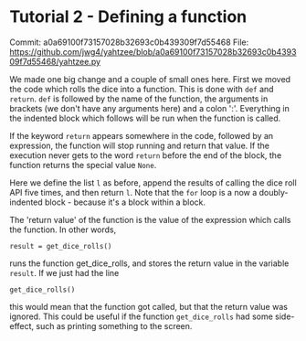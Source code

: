 Tutorial 2 - Defining a function
=======
Commit: a0a69100f73157028b32693c0b439309f7d55468
File: https://github.com/jwg4/yahtzee/blob/a0a69100f73157028b32693c0b439309f7d55468/yahtzee.py

We made one big change and a couple of small ones here. First we moved the code which rolls the dice into a function. This is done with `def` and `return`. `def` is followed by the name of the function, the arguments in brackets (we don't have any arguments here) and a colon ':'. Everything in the indented block which follows will be run when the function is called.

If the keyword `return` appears somewhere in the code, followed by an expression, the function will stop running and return that value. If the execution never gets to the word `return` before the end of the block, the function returns the special value `None`.

Here we define the list `l` as before, append the results of calling the dice roll API five times, and then return `l`. Note that the `for` loop is a now a doubly-indented block - because it's a block within a block.

The 'return value' of the function is the value of the expression which calls the function. In other words, 

```
result = get_dice_rolls()
```

runs the function get_dice_rolls, and stores the return value in the variable `result`. If we just had the line 

```
get_dice_rolls()
```

this would mean that the function got called, but that the return value was ignored. This could be useful if the function `get_dice_rolls` had some side-effect, such as printing something to the screen.





